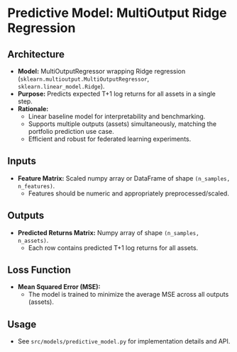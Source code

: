 # Predictive Model: MultiOutput Ridge Regression

## Architecture
- **Model:** MultiOutputRegressor wrapping Ridge regression (`sklearn.multioutput.MultiOutputRegressor`, `sklearn.linear_model.Ridge`).
- **Purpose:** Predicts expected T+1 log returns for all assets in a single step.
- **Rationale:**
  - Linear baseline model for interpretability and benchmarking.
  - Supports multiple outputs (assets) simultaneously, matching the portfolio prediction use case.
  - Efficient and robust for federated learning experiments.

## Inputs
- **Feature Matrix:** Scaled numpy array or DataFrame of shape `(n_samples, n_features)`.
  - Features should be numeric and appropriately preprocessed/scaled.

## Outputs
- **Predicted Returns Matrix:** Numpy array of shape `(n_samples, n_assets)`.
  - Each row contains predicted T+1 log returns for all assets.

## Loss Function
- **Mean Squared Error (MSE):**
  - The model is trained to minimize the average MSE across all outputs (assets).

## Usage
- See `src/models/predictive_model.py` for implementation details and API.
